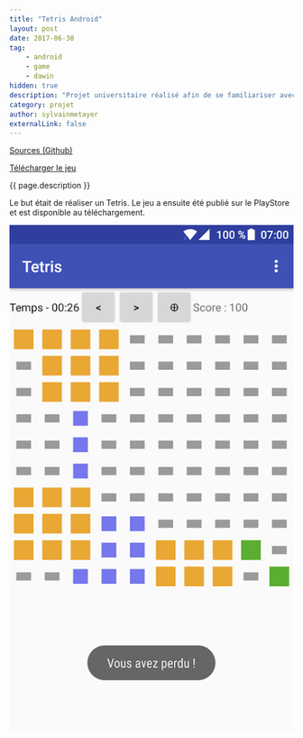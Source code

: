 ```yaml
---
title: "Tetris Android"
layout: post
date: 2017-06-30
tag: 
    - android
    - game
    - dawin
hidden: true
description: "Projet universitaire réalisé afin de se familiariser avec le développement d'application Android."
category: projet
author: sylvainmetayer
externalLink: false
---
```


[Sources (Github)](https://github.com/sylvainmetayer/tetris)

[Télécharger le jeu](https://play.google.com/store/apps/details?id=fr.sylvainmetayer.tetris)

{{ page.description }}

Le but était de réaliser un Tetris. Le jeu a ensuite été publié sur le PlayStore et est disponible au téléchargement.

[![Illustration du jeu](/assets/images/projets/tetris.png)](https://play.google.com/store/apps/details?id=fr.sylvainmetayer.tetris)